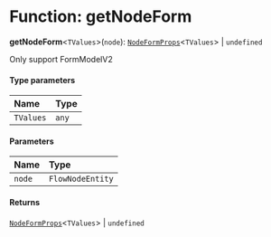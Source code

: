 # Function: getNodeForm

**getNodeForm**<`TValues`>(`node`): [`NodeFormProps`](/auto-docs/node/interfaces/NodeFormProps.md)<`TValues`> | `undefined`

Only support FormModelV2

#### Type parameters

| Name | Type |
| :------ | :------ |
| `TValues` | `any` |

#### Parameters

| Name | Type |
| :------ | :------ |
| `node` | `FlowNodeEntity` |

#### Returns

[`NodeFormProps`](/auto-docs/node/interfaces/NodeFormProps.md)<`TValues`> | `undefined`
